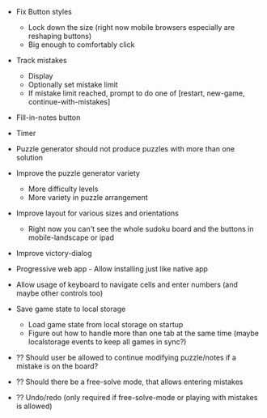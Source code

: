 - Fix Button styles
  - Lock down the size (right now mobile browsers especially are reshaping buttons)
  - Big enough to comfortably click
- Track mistakes
  - Display
  - Optionally set mistake limit
  - If mistake limit reached, prompt to do one of [restart, new-game, continue-with-mistakes]
- Fill-in-notes button
- Timer
- Puzzle generator should not produce puzzles with more than one solution
- Improve the puzzle generator variety
  - More difficulty levels
  - More variety in puzzle arrangement
- Improve layout for various sizes and orientations
  - Right now you can't see the whole sudoku board and the buttons in mobile-landscape or ipad
- Improve victory-dialog
- Progressive web app - Allow installing just like native app
- Allow usage of keyboard to navigate cells and enter numbers (and maybe other controls too)

- Save game state to local storage
  - Load game state from local storage on startup
  - Figure out how to handle more than one tab at the same time (maybe localstorage events to keep all games in sync?)
- ?? Should user be allowed to continue modifying puzzle/notes if a mistake is on the board?
- ?? Should there be a free-solve mode, that allows entering mistakes
- ?? Undo/redo (only required if free-solve-mode or playing with mistakes is allowed)
